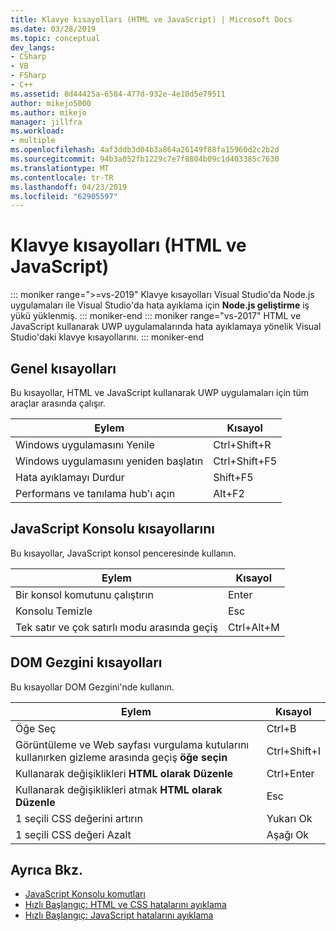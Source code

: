 ```yaml
---
title: Klavye kısayolları (HTML ve JavaScript) | Microsoft Docs
ms.date: 03/28/2019
ms.topic: conceptual
dev_langs:
- CSharp
- VB
- FSharp
- C++
ms.assetid: 8d44425a-6584-477d-932e-4e10d5e79511
author: mikejo5000
ms.author: mikejo
manager: jillfra
ms.workload:
- multiple
ms.openlocfilehash: 4af3ddb3d04b3a864a26149f88fa15960d2c2b2d
ms.sourcegitcommit: 94b3a052fb1229c7e7f8804b09c1d403385c7630
ms.translationtype: MT
ms.contentlocale: tr-TR
ms.lasthandoff: 04/23/2019
ms.locfileid: "62905597"
---
```

# <a name="keyboard-shortcuts-html-and-javascript"></a>Klavye kısayolları (HTML ve JavaScript)

::: moniker range=">=vs-2019"
 Klavye kısayolları Visual Studio'da Node.js uygulamaları ile Visual Studio'da hata ayıklama için **Node.js geliştirme** iş yükü yüklenmiş.
::: moniker-end
::: moniker range="vs-2017"
 HTML ve JavaScript kullanarak UWP uygulamalarında hata ayıklamaya yönelik Visual Studio'daki klavye kısayollarını.
::: moniker-end

## <a name="general-shortcuts"></a>Genel kısayolları

 Bu kısayollar, HTML ve JavaScript kullanarak UWP uygulamaları için tüm araçlar arasında çalışır.

|Eylem|Kısayol|
|------------|--------------|
|Windows uygulamasını Yenile|Ctrl+Shift+R|
|Windows uygulamasını yeniden başlatın|Ctrl+Shift+F5|
|Hata ayıklamayı Durdur|Shift+F5|
|Performans ve tanılama hub'ı açın|Alt+F2|

## <a name="javascript-console-shortcuts"></a>JavaScript Konsolu kısayollarını

 Bu kısayollar, JavaScript konsol penceresinde kullanın.

|Eylem|Kısayol|
|------------|--------------|
|Bir konsol komutunu çalıştırın|Enter|
|Konsolu Temizle|Esc|
|Tek satır ve çok satırlı modu arasında geçiş|Ctrl+Alt+M|

## <a name="dom-explorer-shortcuts"></a>DOM Gezgini kısayolları

 Bu kısayollar DOM Gezgini'nde kullanın.

|Eylem|Kısayol|
|------------|--------------|
|Öğe Seç|Ctrl+B|
|Görüntüleme ve Web sayfası vurgulama kutularını kullanırken gizleme arasında geçiş **öğe seçin**|Ctrl+Shift+I|
|Kullanarak değişiklikleri **HTML olarak Düzenle**|Ctrl+Enter|
|Kullanarak değişiklikleri atmak **HTML olarak Düzenle**|Esc|
|1 seçili CSS değerini artırın|Yukarı Ok|
|1 seçili CSS değeri Azalt|Aşağı Ok|

## <a name="see-also"></a>Ayrıca Bkz.
- [JavaScript Konsolu komutları](../debugger/javascript-console-commands.md)
- [Hızlı Başlangıç: HTML ve CSS hatalarını ayıklama](../debugger/quickstart-debug-html-and-css.md?view=vs-2017)
- [Hızlı Başlangıç: JavaScript hatalarını ayıklama](../debugger/quickstart-debug-javascript-using-the-console.md?view=vs-2017)